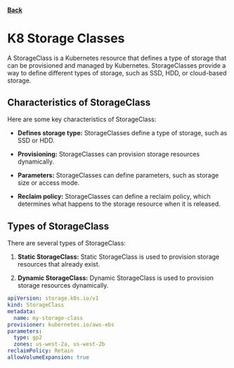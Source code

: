 #### [Back](./Kubernetes-Resources.md)

# K8 Storage Classes

A StorageClass is a Kubernetes resource that defines a type of storage that can be provisioned and managed by Kubernetes. StorageClasses provide a way to define different types of storage, such as SSD, HDD, or cloud-based storage.

## Characteristics of StorageClass

Here are some key characteristics of StorageClass:
+ **Defines storage type:** StorageClasses define a type of storage, such as SSD or HDD.

+ **Provisioning:** StorageClasses can provision storage resources dynamically.

+ **Parameters:** StorageClasses can define parameters, such as storage size or access mode.

+ **Reclaim policy:** StorageClasses can define a reclaim policy, which determines what happens to the storage resource when it is released.

## Types of StorageClass

There are several types of StorageClass:

1. **Static StorageClass:** Static StorageClass is used to provision storage resources that already exist.

2. **Dynamic StorageClass:** Dynamic StorageClass is used to provision storage resources dynamically.

```yaml
apiVersion: storage.k8s.io/v1
kind: StorageClass
metadata:
  name: my-storage-class
provisioner: kubernetes.io/aws-ebs
parameters:
  type: gp2
  zones: us-west-2a, us-west-2b
reclaimPolicy: Retain
allowVolumeExpansion: true
```
